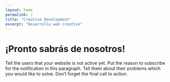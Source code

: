 ```yaml
---
layout: home
permalink: /
title: "Creative Development"
excerpt: "Desarrollo web creativo"
---
```

# ¡Pronto sabrás de nosotros!
Tell the users that your website is not active yet. Put the reason to subscribe for the notification in this paragraph. Tell them about their problems which you would like to solve. Don’t forget the final call to action.
